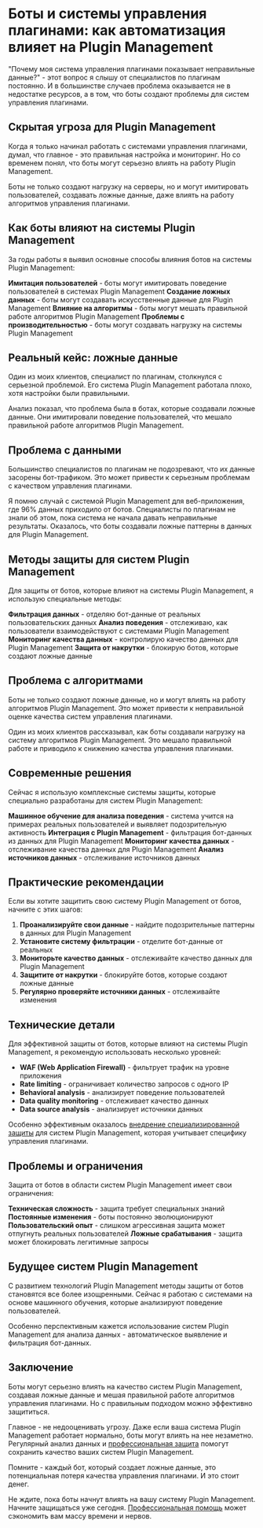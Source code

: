 # Боты и системы управления плагинами: как автоматизация влияет на Plugin Management

"Почему моя система управления плагинами показывает неправильные данные?" - этот вопрос я слышу от специалистов по плагинам постоянно. И в большинстве случаев проблема оказывается не в недостатке ресурсов, а в том, что боты создают проблемы для систем управления плагинами.

## Скрытая угроза для Plugin Management

Когда я только начинал работать с системами управления плагинами, думал, что главное - это правильная настройка и мониторинг. Но со временем понял, что боты могут серьезно влиять на работу Plugin Management.

Боты не только создают нагрузку на серверы, но и могут имитировать пользователей, создавать ложные данные, даже влиять на работу алгоритмов управления плагинами.

## Как боты влияют на системы Plugin Management

За годы работы я выявил основные способы влияния ботов на системы Plugin Management:

**Имитация пользователей** - боты могут имитировать поведение пользователей в системах Plugin Management
**Создание ложных данных** - боты могут создавать искусственные данные для Plugin Management
**Влияние на алгоритмы** - боты могут мешать правильной работе алгоритмов Plugin Management
**Проблемы с производительностью** - боты могут создавать нагрузку на системы Plugin Management

## Реальный кейс: ложные данные

Один из моих клиентов, специалист по плагинам, столкнулся с серьезной проблемой. Его система Plugin Management работала плохо, хотя настройки были правильными.

Анализ показал, что проблема была в ботах, которые создавали ложные данные. Они имитировали поведение пользователей, что мешало правильной работе алгоритмов Plugin Management.

## Проблема с данными

Большинство специалистов по плагинам не подозревают, что их данные засорены бот-трафиком. Это может привести к серьезным проблемам с качеством управления плагинами.

Я помню случай с системой Plugin Management для веб-приложения, где 96% данных приходило от ботов. Специалисты по плагинам не знали об этом, пока система не начала давать неправильные результаты. Оказалось, что боты создавали ложные паттерны в данных для Plugin Management.

## Методы защиты для систем Plugin Management

Для защиты от ботов, которые влияют на системы Plugin Management, я использую специальные методы:

**Фильтрация данных** - отделяю бот-данные от реальных пользовательских данных
**Анализ поведения** - отслеживаю, как пользователи взаимодействуют с системами Plugin Management
**Мониторинг качества данных** - контролирую качество данных для Plugin Management
**Защита от накрутки** - блокирую ботов, которые создают ложные данные

## Проблема с алгоритмами

Боты не только создают ложные данные, но и могут влиять на работу алгоритмов Plugin Management. Это может привести к неправильной оценке качества систем управления плагинами.

Один из моих клиентов рассказывал, как боты создавали нагрузку на систему алгоритмов Plugin Management. Это мешало правильной работе и приводило к снижению качества управления плагинами.

## Современные решения

Сейчас я использую комплексные системы защиты, которые специально разработаны для систем Plugin Management:

**Машинное обучение для анализа поведения** - система учится на примерах реальных пользователей и выявляет подозрительную активность
**Интеграция с Plugin Management** - фильтрация бот-данных из данных для Plugin Management
**Мониторинг качества данных** - отслеживание качества данных для Plugin Management
**Анализ источников данных** - отслеживание источников данных

## Практические рекомендации

Если вы хотите защитить свою систему Plugin Management от ботов, начните с этих шагов:

1. **Проанализируйте свои данные** - найдите подозрительные паттерны в данных для Plugin Management
2. **Установите систему фильтрации** - отделите бот-данные от реальных
3. **Мониторьте качество данных** - отслеживайте качество данных для Plugin Management
4. **Защитите от накрутки** - блокируйте ботов, которые создают ложные данные
5. **Регулярно проверяйте источники данных** - отслеживайте изменения

## Технические детали

Для эффективной защиты от ботов, которые влияют на системы Plugin Management, я рекомендую использовать несколько уровней:

- **WAF (Web Application Firewall)** - фильтрует трафик на уровне приложения
- **Rate limiting** - ограничивает количество запросов с одного IP
- **Behavioral analysis** - анализирует поведение пользователей
- **Data quality monitoring** - отслеживает качество данных
- **Data source analysis** - анализирует источники данных

Особенно эффективным оказалось [внедрение специализированной защиты](https://progaem.com/ustanovka-antibота-usluga-po-zashhite-ot-botов-vashih-sajtов-na-различных-cms-системах.html) для систем Plugin Management, которая учитывает специфику управления плагинами.

## Проблемы и ограничения

Защита от ботов в области систем Plugin Management имеет свои ограничения:

**Техническая сложность** - защита требует специальных знаний
**Постоянные изменения** - боты постоянно эволюционируют
**Пользовательский опыт** - слишком агрессивная защита может отпугнуть реальных пользователей
**Ложные срабатывания** - защита может блокировать легитимные запросы

## Будущее систем Plugin Management

С развитием технологий Plugin Management методы защиты от ботов становятся все более изощренными. Сейчас я работаю с системами на основе машинного обучения, которые анализируют поведение пользователей.

Особенно перспективным кажется использование систем Plugin Management для анализа данных - автоматическое выявление и фильтрация бот-данных.

## Заключение

Боты могут серьезно влиять на качество систем Plugin Management, создавая ложные данные и мешая правильной работе алгоритмов управления плагинами. Но с правильным подходом можно эффективно защититься.

Главное - не недооценивать угрозу. Даже если ваша система Plugin Management работает нормально, боты могут влиять на нее незаметно. Регулярный анализ данных и [профессиональная защита](https://progaem.com/ustanovka-antibота-usluga-po-zashhite-ot-botов-vashih-sajtов-na-различных-cms-системах.html) помогут сохранить качество ваших систем Plugin Management.

Помните - каждый бот, который создает ложные данные, это потенциальная потеря качества управления плагинами. И это стоит денег.

Не ждите, пока боты начнут влиять на вашу систему Plugin Management. Начните защищаться уже сегодня. [Профессиональная помощь](https://progaem.com/ustanovka-antibота-usluga-po-zashhite-ot-botов-vashih-sajtов-na-различных-cms-системах.html) может сэкономить вам массу времени и нервов.

